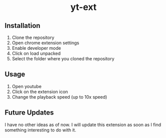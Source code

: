 <h1 align="center">yt-ext</h1>

## Installation

1. Clone the repository
2. Open chrome extension settings
3. Enable developer mode
4. Click on load unpacked
5. Select the folder where you cloned the repository

## Usage

1. Open youtube
2. Click on the extension icon
3. Change the playback speed (up to 10x speed)

## Future Updates

I have no other ideas as of now. I will update this extension as soon as I find something interesting to do with it.
